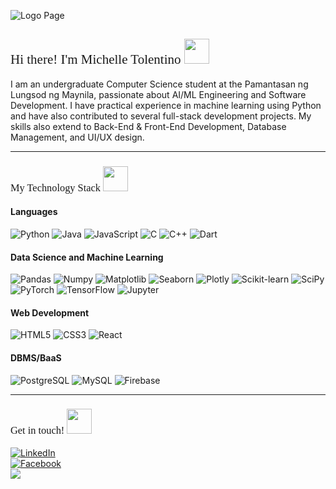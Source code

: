 ![Logo Page](resources/profile_banner.gif)

<h2 style="font-family: Montserrat; font-weight: normal">Hi there! I'm Michelle Tolentino <img src="https://media.tenor.com/cqQ9eq9xIrgAAAAi/cat.gif" width="40px"></h2>

I am an undergraduate Computer Science student at the Pamantasan ng Lungsod ng Maynila, passionate about AI/ML Engineering and Software Development. I have practical experience in machine learning using Python and have also contributed to several full-stack development projects. My skills also extend to Back-End & Front-End Development, Database Management, and UI/UX design.

<hr>

<h3 style="font-family: Montserrat; font-weight: normal">My Technology Stack <img src="https://media.tenor.com/mMkJeuyHkRYAAAAi/cat-cat-on-computer.gif" width="40px"></h3>

#### Languages
![Python](https://img.shields.io/badge/Python%20-%20Python?style=for-the-badge&logo=Python&logoColor=white&labelColor=blue&color=white)
![Java](https://img.shields.io/badge/Java%20-%20Java?style=for-the-badge&logo=Java&logoColor=white&labelColor=blue&color=white)
![JavaScript](https://img.shields.io/badge/JavaScript%20-%20JavaScript%20?style=for-the-badge&logo=JavaScript&logoColor=white&labelColor=blue&color=white)
![C](https://img.shields.io/badge/C-%20C?style=for-the-badge&logo=C&logoColor=white&labelColor=blue&color=white)
![C++](https://img.shields.io/badge/C%2B%2B-%20C%2B%2B?style=for-the-badge&logo=C%2B%2B&logoColor=white&labelColor=blue&color=white)
![Dart](https://img.shields.io/badge/Dart-%20Dart?style=for-the-badge&logo=dart&logoColor=white&labelColor=blue&color=white)


#### Data Science and Machine Learning
![Pandas](https://img.shields.io/badge/Pandas-%20Pandas?style=for-the-badge&logo=Pandas&logoColor=white&labelColor=orange&color=white)
![Numpy](https://img.shields.io/badge/Numpy-%20Numpy?style=for-the-badge&logo=Numpy&logoColor=white&labelColor=orange&color=white)
![Matplotlib](https://img.shields.io/badge/Matplotlib-Matplotlib?style=for-the-badge&logo=Matplotlib&logoColor=white&labelColor=orange&color=white)
![Seaborn](https://img.shields.io/badge/Seaborn-Seaborn?style=for-the-badge&logo=Seaborn&logoColor=white&labelColor=orange&color=white)
![Plotly](https://img.shields.io/badge/Plotly-%20Plotly?style=for-the-badge&logo=Plotly&logoColor=white&labelColor=orange&color=white)
![Scikit-learn](https://img.shields.io/badge/scikit--learn-scikit?style=for-the-badge&logo=scikit-learn&logoColor=white&labelColor=orange&color=white)
![SciPy](https://img.shields.io/badge/SciPy%20-%20%20?style=for-the-badge&logo=SciPy&logoColor=white&labelColor=orange&color=white)
![PyTorch](https://img.shields.io/badge/PyTorch%20-%20PyTorch%20?style=for-the-badge&logo=pytorch&logoColor=white&labelColor=orange&color=white)
![TensorFlow](https://img.shields.io/badge/TensorFlow%20-%20TensorFlow?style=for-the-badge&logo=TensorFlow&logoColor=white&labelColor=orange&color=white)
![Jupyter](https://img.shields.io/badge/Jupyter%20-%20Jupyter?style=for-the-badge&logo=Jupyter&logoColor=white&labelColor=orange&color=white)


#### Web Development
![HTML5](https://img.shields.io/badge/HTML5-HTML5?style=for-the-badge&logo=HTML5&logoColor=white&labelColor=%23ff8880&color=white)
![CSS3](https://img.shields.io/badge/CSS3-CSS3?style=for-the-badge&logo=CSS3&logoColor=white&labelColor=%23ff8880&color=white)
![React](https://img.shields.io/badge/React-React?style=for-the-badge&logo=React&logoColor=white&labelColor=%23ff8880&color=white)


#### DBMS/BaaS
![PostgreSQL](https://img.shields.io/badge/PostgreSQL-PostgreSQL?style=for-the-badge&logo=PostgreSQL&logoColor=white&labelColor=%2344acad&color=white)
![MySQL](https://img.shields.io/badge/MySQL-MySQL?style=for-the-badge&logo=MySQL&logoColor=white&labelColor=%2344acad&color=white)
![Firebase](https://img.shields.io/badge/Firebase-Firebase?style=for-the-badge&logo=firebase&logoColor=white&labelColor=%2344acad&color=white)

<hr>
<h3 style="font-family: Montserrat; font-weight: normal">Get in touch! <img src="https://media.tenor.com/fYpViWgF-qgAAAAi/teagif-cute.gif" width="40px"></h3>

<p>
    <a href="https://www.linkedin.com/in/michelle-tolentino-match1">
        <img align="center" src="https://img.shields.io/badge/Michelle%20Tolentino%20-%20?style=social&logo=linkedin" alt="LinkedIn"/>
    </a>
  <br>
    <a href="https://www.facebook.com/mixee.vynx.1">
        <img align="center" src="https://img.shields.io/badge/Michelle%20N.%20Tolentino%20-%20?style=social&logo=Facebook" alt="Facebook"/>
    </a>
  <br>
    <a href="mailto:michellentolentino@gmail.com">
        <img align="center" src="https://img.shields.io/badge/michellentolentino%40gmail.com%20-%20?style=social&logo=gmail">
    </a>
</p>
